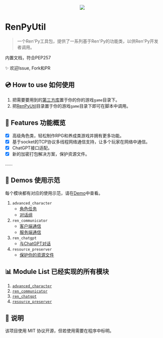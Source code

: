 <p align="center">
  <img src="https://www.renpy.org/static/index-logo.png">
</p>

# RenPyUtil
>
> 一个Ren'Py工具包，提供了一系列基于Ren'Py的功能类，以供Ren'Py开发者调用。

内置文档，符合PEP257

:sparkles: 欢迎Issue, Fork和PR

## :cd: How to use 如何使用

1. 把需要要用到的[第三方库](./lib)置于你的你的游戏`game`目录下。
2. 把[RenPyUtil](./RenPyUtil)目录置于你的游戏`game`目录下即可在脚本中调用。

## :rocket: Features 功能概览

- [x] 高级角色类，轻松制作RPG和养成类游戏并拥有更多功能。
- [x] 基于socket的TCP协议多线程网络通信支持，让多个玩家在网络中通信。
- [x] ChatGPT接口适配。
- [x] 新的加密打包解决方案，保护资源文件。

......

## :bookmark: Demos 使用示范

每个模块都有对应的使用示范，请在[Demo](./Demo)中查看。

1. `advanced_character`
    - [角色任务](./Demo/demo_advanced_character/character_task.rpy)
    - [对话组](./Demo/demo_advanced_character/speaking_group.rpy)
2. `ren_communicator`
    - [客户端通信](./Demo/demo_ren_communicator/client.rpyy)
    - [服务端通信](./Demo/demo_ren_communicator/server.rpy)
3. `ren_chatgpt`
    - [与ChatGPT对话](./Demo/demo_ren_chatgpt.rpy)
4. `resource_preserver`
    - [保护你的资源文件](./Demo/demo_resource_preserver.rpy)

## :bar_chart: Module List 已经实现的所有模块

1. [`advanced_character`](./RenPyUtil/advanced_character_ren.py)
2. [`ren_communicator`](./RenPyUtil/advanced_character_ren.py)
3. [`ren_chatgpt`](./RenPyUtil/ren_chatgpt_ren.py)
4. [`resource_preserver`](./RenPyUtil/resource_preserver_ren.py)

## :book: 说明

该项目使用 MIT 协议开源，但若使用需要在程序中标明。
